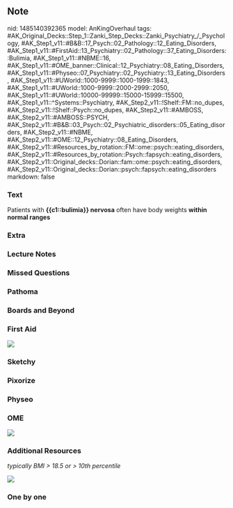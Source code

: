 ## Note
nid: 1485140392365
model: AnKingOverhaul
tags: #AK_Original_Decks::Step_1::Zanki_Step_Decks::Zanki_Psychiatry_/_Psychology, #AK_Step1_v11::#B&B::17_Psych::02_Pathology::12_Eating_Disorders, #AK_Step1_v11::#FirstAid::13_Psychiatry::02_Pathology::37_Eating_Disorders::Bulimia, #AK_Step1_v11::#NBME::16, #AK_Step1_v11::#OME_banner::Clinical::12_Psychiatry::08_Eating_Disorders, #AK_Step1_v11::#Physeo::07_Psychiatry::02_Psychiatry::13_Eating_Disorders, #AK_Step1_v11::#UWorld::1000-9999::1000-1999::1843, #AK_Step1_v11::#UWorld::1000-9999::2000-2999::2050, #AK_Step1_v11::#UWorld::10000-99999::15000-15999::15500, #AK_Step1_v11::^Systems::Psychiatry, #AK_Step2_v11::!Shelf::FM::no_dupes, #AK_Step2_v11::!Shelf::Psych::no_dupes, #AK_Step2_v11::#AMBOSS, #AK_Step2_v11::#AMBOSS::PSYCH, #AK_Step2_v11::#B&B::03_Psych::02_Psychiatric_disorders::05_Eating_disorders, #AK_Step2_v11::#NBME, #AK_Step2_v11::#OME::12_Psychiatry::08_Eating_Disorders, #AK_Step2_v11::#Resources_by_rotation::FM::ome::psych::eating_disorders, #AK_Step2_v11::#Resources_by_rotation::Psych::fapsych::eating_disorders, #AK_Step2_v11::Original_decks::Dorian::fam::ome::psych::eating_disorders, #AK_Step2_v11::Original_decks::Dorian::psych::fapsych::eating_disorders
markdown: false

### Text
<div>
  Patients with <b>{{c1::bulimia}} nervosa</b> often have body
  weights <b>within normal ranges</b>
</div>

### Extra


### Lecture Notes


### Missed Questions


### Pathoma


### Boards and Beyond


### First Aid
<img src="tmpBXRvgq.png">

### Sketchy


### Pixorize


### Physeo


### OME
<div class="ome-widget">
  <a href=
  "https://onlinemeded.org/spa/psychiatry/eating-disorders/acquire?ref=anki">
  <img src="_OME_AnkiFlashcards_Lesson_6.png"></a>
</div>

### Additional Resources
<i>typically BMI > 18.5 or > 10th percentile</i>
<div>
  <i><img src="paste-232048493068289.jpg" class="resizer"></i>
</div>

### One by one

